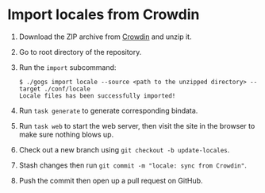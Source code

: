 # Import locales from Crowdin

1. Download the ZIP archive from [Crowdin](https://crowdin.gogs.io/) and unzip it.
1. Go to root directory of the repository.
1. Run the `import` subcommand:

    ```
    $ ./gogs import locale --source <path to the unzipped directory> --target ./conf/locale
    Locale files has been successfully imported!
    ```

1. Run `task generate` to generate corresponding bindata.
1. Run `task web` to start the web server, then visit the site in the browser to make sure nothing blows up.
1. Check out a new branch using `git checkout -b update-locales`.
1. Stash changes then run `git commit -m "locale: sync from Crowdin"`.
1. Push the commit then open up a pull request on GitHub.
